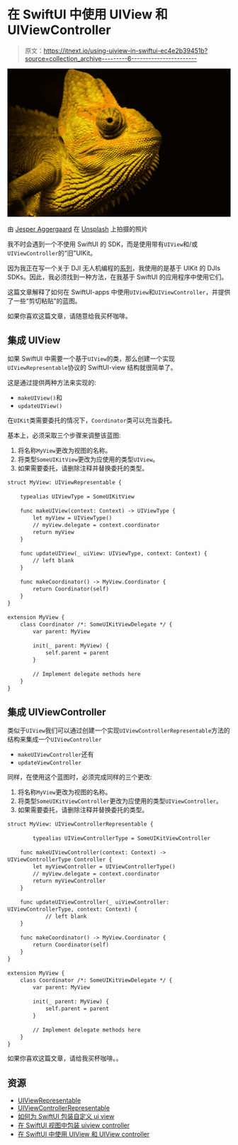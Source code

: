 # 在 SwiftUI 中使用 UIView 和 UIViewController

> 原文：<https://itnext.io/using-uiview-in-swiftui-ec4e2b39451b?source=collection_archive---------6----------------------->

![](img/4c8c16d0749959e3b5527fa61e233ffd.png)

由 [Jesper Aggergaard](https://unsplash.com/@aggergakker?utm_source=medium&utm_medium=referral) 在 [Unsplash](https://unsplash.com?utm_source=medium&utm_medium=referral) 上拍摄的照片

我不时会遇到一个不使用 SwiftUI 的 SDK，而是使用带有`UIView`和/或`UIViewController`的“旧”UIKit。

因为我正在写一个关于 DJI 无人机编程的[系列](https://twissmueller.medium.com/programming-dji-drones-97974c18af06)，我使用的是基于 UIKit 的 DJIs SDKs。因此，我必须找到一种方法，在我基于 SwiftUI 的应用程序中使用它们。

这篇文章解释了如何在 SwiftUI-apps 中使用`UIView`和`UIViewController`，并提供了一些“剪切粘贴”的蓝图。

如果你喜欢这篇文章，请随意给我买杯咖啡。

## 集成 UIView

如果 SwiftUI 中需要一个基于`UIView`的类，那么创建一个实现`UIViewRepresentable`协议的 SwiftUI-view 结构就很简单了。

这是通过提供两种方法来实现的:

*   `makeUIView()`和
*   `updateUIView()`

在`UIKit`类需要委托的情况下，`Coordinator`类可以充当委托。

基本上，必须采取三个步骤来调整该蓝图:

1.  将名称`MyView`更改为视图的名称。
2.  将类型`SomeUIKitView`更改为应使用的类型`UIView`。
3.  如果需要委托，请删除注释并替换委托的类型。

```
struct MyView: UIViewRepresentable {

    typealias UIViewType = SomeUIKitView

    func makeUIView(context: Context) -> UIViewType {
        let myView = UIViewType()
        // myView.delegate = context.coordinator
        return myView
    }

    func updateUIView(_ uiView: UIViewType, context: Context) {
        // left blank
    }

    func makeCoordinator() -> MyView.Coordinator {
        return Coordinator(self)
    }
}

extension MyView {
    class Coordinator /*: SomeUIKitViewDelegate */ {
        var parent: MyView

        init(_ parent: MyView) {
            self.parent = parent
        }

        // Implement delegate methods here
    }
}
```

## 集成 UIViewController

类似于`UIView`我们可以通过创建一个实现`UIViewControllerRepresentable`方法的结构来集成一个`UIViewController`

*   `makeUIViewController`还有
*   `updateViewController`

同样，在使用这个蓝图时，必须完成同样的三个更改:

1.  将名称`MyView`更改为视图的名称。
2.  将类型`SomeUIKitViewController`更改为应使用的类型`UIViewController`。
3.  如果需要委托，请删除注释并替换委托的类型。

```
struct MyView: UIViewControllerRepresentable {

        typealias UIViewControllerType = SomeUIKitViewController

    func makeUIViewController(context: Context) -> UIViewControllerType Controller {
        let myViewController = UIViewControllerType()
        // myView.delegate = context.coordinator
        return myViewController
    }

    func updateUIViewController(_ uiViewController: UIViewControllerType, context: Context) {
            // left blank
    }

    func makeCoordinator() -> MyView.Coordinator {
        return Coordinator(self)
    }
}

extension MyView {
    class Coordinator /*: SomeUIKitViewDelegate */ {
        var parent: MyView

        init(_ parent: MyView) {
            self.parent = parent
        }

        // Implement delegate methods here
    }
}
```

如果你喜欢这篇文章，请给我买杯咖啡。。

## 资源

*   [UIViewRepresentable](https://developer.apple.com/documentation/swiftui/uiviewrepresentable)
*   [UIViewControllerRepresentable](https://developer.apple.com/documentation/swiftui/uiviewcontrollerrepresentable)
*   [如何为 SwiftUI 包装自定义 ui view](https://www.hackingwithswift.com/quick-start/swiftui/how-to-wrap-a-custom-uiview-for-swiftui)
*   [在 SwiftUI 视图中包装 uiview controller](https://www.hackingwithswift.com/books/ios-swiftui/wrapping-a-uiviewcontroller-in-a-swiftui-view)
*   [在 SwiftUI 中使用 UIView 和 UIView controller](https://www.vadimbulavin.com/using-uikit-uiviewcontroller-and-uiview-in-swiftui/)